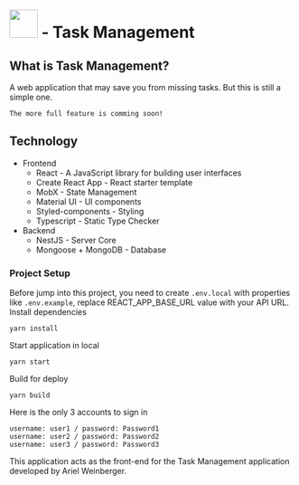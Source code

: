 # <img src="https://raw.githubusercontent.com/kien123456k/task-management-frontend/master/public/favicon.ico" width="50" height="50"/> - Task Management
## What is Task Management?
A web application that may save you from missing tasks.
But this is still a simple one. 

`The more full feature is comming soon!`

## Technology
- Frontend
  - React - A JavaScript library for building user interfaces
  - Create React App - React starter template
  - MobX - State Management
  - Material UI - UI components
  - Styled-components - Styling
  - Typescript - Static Type Checker
- Backend
  - NestJS - Server Core
  - Mongoose + MongoDB - Database
### Project Setup

Before jump into this project, you need to create `.env.local` with properties like `.env.example`, replace REACT_APP_BASE_URL value with your API URL.
Install dependencies
```
yarn install
```
Start application in local
```
yarn start
```

Build for deploy
```
yarn build
```

Here is the only 3 accounts to sign in
```
username: user1 / password: Password1
username: user2 / password: Password2
username: user3 / password: Password3
```

This application acts as the front-end for the Task Management application developed by Ariel Weinberger.
